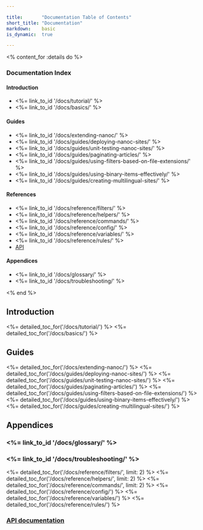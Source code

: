 ```yaml
---

title:       "Documentation Table of Contents"
short_title: "Documentation"
markdown:    basic
is_dynamic:  true

---
```


<% content_for :details do %>
	<h3>Documentation Index</h3>
	<h4>Introduction</h4>
	<ul>
		<li><%= link_to_id '/docs/tutorial/' %></li>
		<li><%= link_to_id '/docs/basics/' %></li>
	</ul>
	<h4>Guides</h4>
	<ul>
		<li><%= link_to_id '/docs/extending-nanoc/' %></li>
		<li><%= link_to_id '/docs/guides/deploying-nanoc-sites/' %></li>
		<li><%= link_to_id '/docs/guides/unit-testing-nanoc-sites/' %></li>
		<li><%= link_to_id '/docs/guides/paginating-articles/' %></li>
		<li><%= link_to_id '/docs/guides/using-filters-based-on-file-extensions/' %></li>
		<li><%= link_to_id '/docs/guides/using-binary-items-effectively/' %></li>
		<li><%= link_to_id '/docs/guides/creating-multilingual-sites/' %></li>
	</ul>
	<h4>References</h4>
	<ul>
		<li><%= link_to_id '/docs/reference/filters/' %></li>
		<li><%= link_to_id '/docs/reference/helpers/' %></li>
		<li><%= link_to_id '/docs/reference/commands/' %></li>
		<li><%= link_to_id '/docs/reference/config/' %></li>
		<li><%= link_to_id '/docs/reference/variables/' %></li>
		<li><%= link_to_id '/docs/reference/rules/' %></li>
		<li><a href="/docs/api/">API</a></li>
	</ul>
	<h4>Appendices</h4>
	<ul>
		<li><%= link_to_id '/docs/glossary/' %></li>
		<li><%= link_to_id '/docs/troubleshooting/' %></li>
	</ul>
<% end %>

Introduction
------------

<%= detailed_toc_for('/docs/tutorial/') %>
<%= detailed_toc_for('/docs/basics/') %>

Guides
------

<%= detailed_toc_for('/docs/extending-nanoc/') %>
<%= detailed_toc_for('/docs/guides/deploying-nanoc-sites/') %>
<%= detailed_toc_for('/docs/guides/unit-testing-nanoc-sites/') %>
<%= detailed_toc_for('/docs/guides/paginating-articles/') %>
<%= detailed_toc_for('/docs/guides/using-filters-based-on-file-extensions/') %>
<%= detailed_toc_for('/docs/guides/using-binary-items-effectively/') %>
<%= detailed_toc_for('/docs/guides/creating-multilingual-sites/') %>

Appendices
----------

<h3><%= link_to_id '/docs/glossary/' %></h3>

<h3><%= link_to_id '/docs/troubleshooting/' %></h3>

<%= detailed_toc_for('/docs/reference/filters/', limit: 2) %>
<%= detailed_toc_for('/docs/reference/helpers/', limit: 2) %>
<%= detailed_toc_for('/docs/reference/commands/', limit: 2) %>
<%= detailed_toc_for('/docs/reference/config/') %>
<%= detailed_toc_for('/docs/reference/variables/') %>
<%= detailed_toc_for('/docs/reference/rules/') %>

<h3><a href="/docs/api/">API documentation</a></h3>
